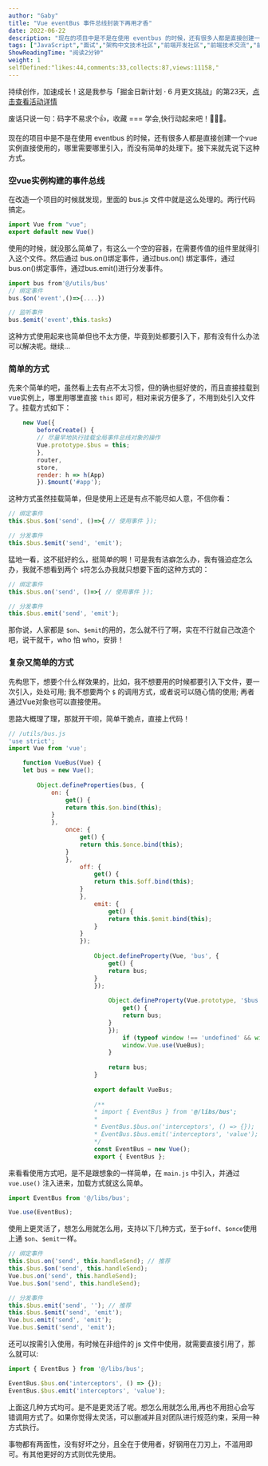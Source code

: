 ```yaml
---
author: "Gaby"
title: "Vue eventBus 事件总线封装下再用才香"
date: 2022-06-22
description: "现在的项目中是不是在使用 eventbus 的时候，还有很多人都是直接创建一个vue 实例直接使用的，哪里需要哪里引入，而没有简单的处理下。这里就封装个简单灵活的，可以直接用在项目上。"
tags: ["JavaScript","面试","架构中文技术社区","前端开发社区","前端技术交流","前端框架教程","JavaScript 学习资源","CSS 技巧与最佳实践","HTML5 最新动态","前端工程师职业发展","开源前端项目","前端技术趋势"]
ShowReadingTime: "阅读2分钟"
weight: 1
selfDefined:"likes:44,comments:33,collects:87,views:11158,"
---
```

持续创作，加速成长！这是我参与「掘金日新计划 · 6 月更文挑战」的第23天，[点击查看活动详情](https://juejin.cn/post/7099702781094674468 "https://juejin.cn/post/7099702781094674468")

废话只说一句：码字不易求个👍，收藏 === 学会,快行动起来吧！🙇‍🙇‍🙇‍。

现在的项目中是不是在使用 eventbus 的时候，还有很多人都是直接创建一个vue 实例直接使用的，哪里需要哪里引入，而没有简单的处理下。接下来就先说下这种方式。

### 空vue实例构建的事件总线

在改造一个项目的时候就发现，里面的 bus.js 文件中就是这么处理的。两行代码搞定。

```js
import Vue from "vue";
export default new Vue()
```

使用的时候，就没那么简单了，有这么一个空的容器，在需要传值的组件里就得引入这个文件。然后通过 bus.on()绑定事件，通过bus.on() 绑定事件，通过 bus.on()绑定事件，通过bus.emit()进行分发事件。

```js
import bus from'@/utils/bus'
// 绑定事件
bus.$on('event',()=>{....})

// 监听事件
bus.$emit('event',this.tasks)
```

这种方式使用起来也简单但也不太方便，毕竟到处都要引入下，那有没有什么办法可以解决呢。继续...

### 简单的方式

先来个简单的吧，虽然看上去有点不太习惯，但的确也挺好使的，而且直接挂载到vue实例上，哪里用哪里直接 `this` 即可，相对来说方便多了，不用到处引入文件了。挂载方式如下：

```js
    new Vue({
        beforeCreate() {
        // 尽量早地执行挂载全局事件总线对象的操作
        Vue.prototype.$bus = this;
        },
        router,
        store,
        render: h => h(App)
        }).$mount('#app');
```

这种方式虽然挂载简单，但是使用上还是有点不能尽如人意，不信你看：

```js
// 绑定事件
this.$bus.$on('send', ()=>{ // 使用事件 });

// 分发事件
this.$bus.$emit('send', 'emit');
```

猛地一看，这不挺好的么，挺简单的啊！可是我有洁癖怎么办，我有强迫症怎么办，我就不想看到两个 `$`符怎么办我就只想要下面的这种方式的：

```js
// 绑定事件
this.$bus.on('send', ()=>{ // 使用事件 });

// 分发事件
this.$bus.emit('send', 'emit');
```

那你说，人家都是 `$on`、`$emit`的用的，怎么就不行了啊，实在不行就自己改造个吧，说干就干，who 怕 who，安排！

### 复杂又简单的方式

先构思下，想要个什么样效果的，比如，我不想要用的时候都要引入下文件，要一次引入，处处可用; 我不想要两个 `$` 的调用方式，或者说可以随心情的使用; 再者通过Vue对象也可以直接使用。

思路大概理了理，那就开干呗，简单干脆点，直接上代码！

```js
// /utils/bus.js
'use strict';
import Vue from 'vue';

    function VueBus(Vue) {
    let bus = new Vue();
    
        Object.defineProperties(bus, {
            on: {
                get() {
                return this.$on.bind(this);
            }
            },
                once: {
                    get() {
                    return this.$once.bind(this);
                }
                },
                    off: {
                        get() {
                        return this.$off.bind(this);
                    }
                    },
                        emit: {
                            get() {
                            return this.$emit.bind(this);
                        }
                    }
                    });
                    
                        Object.defineProperty(Vue, 'bus', {
                            get() {
                            return bus;
                        }
                        });
                        
                            Object.defineProperty(Vue.prototype, '$bus', {
                                get() {
                                return bus;
                            }
                            });
                                if (typeof window !== 'undefined' && window.Vue) {
                                window.Vue.use(VueBus);
                            }
                            
                            return bus;
                        }
                        
                        export default VueBus;
                        
                        /**
                        * import { EventBus } from '@/libs/bus';
                        *
                        * EventBus.$bus.on('interceptors', () => {});
                        * EventBus.$bus.emit('interceptors', 'value');
                        */
                        const EventBus = new Vue();
                        export { EventBus };
```

来看看使用方式吧，是不是跟想象的一样简单，在 `main.js` 中引入，并通过 `vue.use()` 注入进来，加载方式就这么简单。

```js
import EventBus from '@/libs/bus';

Vue.use(EventBus);
```

使用上更灵活了，想怎么用就怎么用，支持以下几种方式，至于`$off`、`$once`使用上通 `$on`、`$emit`一样。

```js
// 绑定事件
this.$bus.on('send', this.handleSend); // 推荐
this.$bus.$on('send', this.handleSend);
Vue.bus.on('send', this.handleSend);
Vue.bus.$on('send', this.handleSend);

// 分发事件
this.$bus.emit('send', ''); // 推荐
this.$bus.$emit('send', 'emit');
Vue.bus.emit('send', 'emit');
Vue.bus.$emit('send', 'emit');
```

还可以按需引入使用，有时候在非组件的 js 文件中使用，就需要直接引用了，那么就可以:

```js
import { EventBus } from '@/libs/bus';

EventBus.$bus.on('interceptors', () => {});
EventBus.$bus.emit('interceptors', 'value');
```

上面这几种方式均可。是不是更灵活了呢。想怎么用就怎么用,再也不用担心会写错调用方式了。如果你觉得太灵活，可以删减并且对团队进行规范约束，采用一种方式执行。

事物都有两面性，没有好坏之分，且全在于使用者，好钢用在刀刃上，不滥用即可。有其他更好的方式则优先使用。